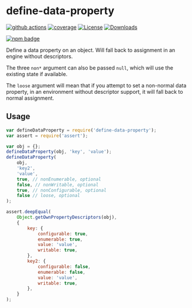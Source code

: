 # define-data-property

[![github actions](https://img.shields.io/endpoint?url=https://github-actions-badge-u3jn4tfpocch.runkit.sh/ljharb/define-data-property)](https://github.com/ljharb/define-data-property/actions) [![coverage](https://codecov.io/gh/ljharb/define-data-property/branch/main/graphs/badge.svg)](https://app.codecov.io/gh/ljharb/define-data-property/) [![License](https://img.shields.io/npm/l/define-data-property.svg)](../../../../backend/node\_modules/define-data-property/LICENSE/) [![Downloads](https://img.shields.io/npm/dm/define-data-property.svg)](https://npm-stat.com/charts.html?package=define-data-property)

[![npm badge](https://nodei.co/npm/define-data-property.png?downloads=true\&stars=true)](https://npmjs.org/package/define-data-property)

Define a data property on an object. Will fall back to assignment in an engine without descriptors.

The three `non*` argument can also be passed `null`, which will use the existing state if available.

The `loose` argument will mean that if you attempt to set a non-normal data property, in an environment without descriptor support, it will fall back to normal assignment.

## Usage

```javascript
var defineDataProperty = require('define-data-property');
var assert = require('assert');

var obj = {};
defineDataProperty(obj, 'key', 'value');
defineDataProperty(
	obj,
	'key2',
	'value',
	true, // nonEnumerable, optional
	false, // nonWritable, optional
	true, // nonConfigurable, optional
	false // loose, optional
);

assert.deepEqual(
	Object.getOwnPropertyDescriptors(obj),
	{
		key: {
			configurable: true,
			enumerable: true,
			value: 'value',
			writable: true,
		},
		key2: {
			configurable: false,
			enumerable: false,
			value: 'value',
			writable: true,
		},
	}
);
```
